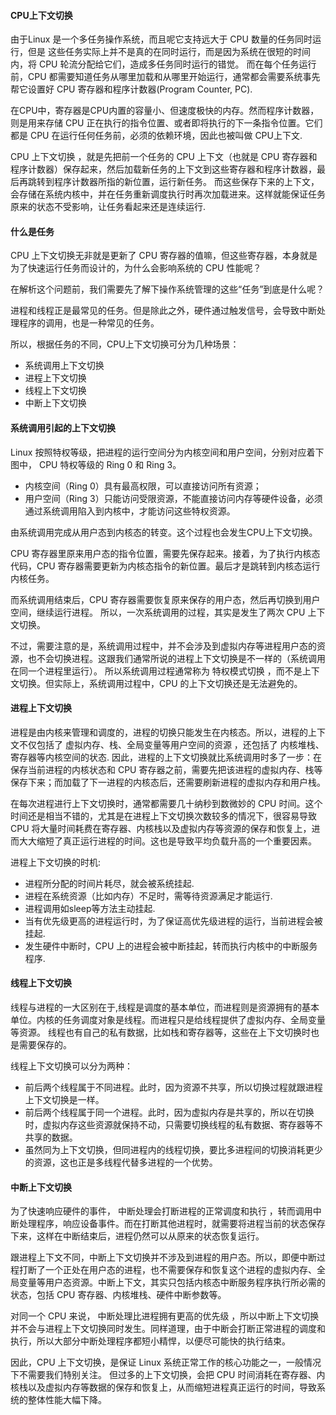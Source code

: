 #### CPU上下文切换

由于Linux 是一个多任务操作系统，而且呢它支持远大于 CPU 数量的任务同时运行，但是 这些任务实际上并不是真的在同时运行，而是因为系统在很短的时间内，将 CPU 轮流分配给它们，造成多任务同时运行的错觉。 
而在每个任务运行前，CPU 都需要知道任务从哪里加载和从哪里开始运行，通常都会需要系统事先帮它设置好 CPU 寄存器和程序计数器(Program Counter, PC).

在CPU中，寄存器是CPU内置的容量小、但速度极快的内存。然而程序计数器，则是用来存储 CPU 正在执行的指令位置、或者即将执行的下一条指令位置。它们都是 CPU 在运行任何任务前，必须的依赖环境，因此也被叫做 CPU上下文.

CPU 上下文切换 ，就是先把前一个任务的 CPU 上下文（也就是 CPU 寄存器和程序计数器）保存起来，然后加载新任务的上下文到这些寄存器和程序计数器，最后再跳转到程序计数器所指的新位置，运行新任务。 而这些保存下来的上下文，会存储在系统内核中，并在任务重新调度执行时再次加载进来。这样就能保证任务原来的状态不受影响，让任务看起来还是连续运行.

#### 什么是任务

CPU 上下文切换无非就是更新了 CPU 寄存器的值嘛，但这些寄存器，本身就是为了快速运行任务而设计的，为什么会影响系统的 CPU 性能呢？ 

在解析这个问题前，我们需要先了解下操作系统管理的这些“任务”到底是什么呢？

进程和线程正是最常见的任务。但是除此之外，硬件通过触发信号，会导致中断处理程序的调用，也是一种常见的任务。

所以，根据任务的不同，CPU上下文切换可分为几种场景：

* 系统调用上下文切换
* 进程上下文切换
* 线程上下文切换
* 中断上下文切换

#### 系统调用引起的上下文切换

Linux 按照特权等级，把进程的运行空间分为内核空间和用户空间，分别对应着下图中， CPU 特权等级的 Ring 0 和 Ring 3。

* 内核空间（Ring 0）具有最高权限，可以直接访问所有资源；
* 用户空间（Ring 3）只能访问受限资源，不能直接访问内存等硬件设备，必须通过系统调用陷入到内核中，才能访问这些特权资源。

由系统调用完成从用户态到内核态的转变。这个过程也会发生CPU上下文切换。

CPU 寄存器里原来用户态的指令位置，需要先保存起来。接着，为了执行内核态代码，CPU 寄存器需要更新为内核态指令的新位置。最后才是跳转到内核态运行内核任务。

而系统调用结束后，CPU 寄存器需要恢复原来保存的用户态，然后再切换到用户空间，继续运行进程。 所以，一次系统调用的过程，其实是发生了两次 CPU 上下文切换。

不过，需要注意的是，系统调用过程中，并不会涉及到虚拟内存等进程用户态的资源，也不会切换进程。这跟我们通常所说的进程上下文切换是不一样的（系统调用在同一个进程里运行）。 所以系统调用过程通常称为 特权模式切换 ，而不是上下文切换。但实际上，系统调用过程中，CPU 的上下文切换还是无法避免的。

#### 进程上下文切换

进程是由内核来管理和调度的，进程的切换只能发生在内核态。所以，进程的上下文不仅包括了 虚拟内存、栈、全局变量等用户空间的资源 ，还包括了 内核堆栈、寄存器等内核空间的状态. 因此，进程的上下文切换就比系统调用时多了一步：在保存当前进程的内核状态和 CPU 寄存器之前，需要先把该进程的虚拟内存、栈等保存下来；而加载了下一进程的内核态后，还需要刷新进程的虚拟内存和用户栈。

在每次进程进行上下文切换时，通常都需要几十纳秒到数微妙的 CPU 时间。这个时间还是相当不错的，尤其是在进程上下文切换次数较多的情况下，很容易导致 CPU 将大量时间耗费在寄存器、内核栈以及虚拟内存等资源的保存和恢复上，进而大大缩短了真正运行进程的时间。这也是导致平均负载升高的一个重要因素。

进程上下文切换的时机:

* 进程所分配的时间片耗尽，就会被系统挂起.
* 进程在系统资源（比如内存）不足时，需等待资源满足才能运行.
* 进程调用如sleep等方法主动挂起.
* 当有优先级更高的进程运行时，为了保证高优先级进程的运行，当前进程会被挂起.
* 发生硬件中断时，CPU 上的进程会被中断挂起，转而执行内核中的中断服务程序.

#### 线程上下文切换

线程与进程的一大区别在于,线程是调度的基本单位，而进程则是资源拥有的基本单位。内核的任务调度对象是线程。而进程只是给线程提供了虚拟内存、全局变量等资源。 线程也有自己的私有数据，比如栈和寄存器等，这些在上下文切换时也是需要保存的。

线程上下文切换可以分为两种：

* 前后两个线程属于不同进程。此时，因为资源不共享，所以切换过程就跟进程上下文切换是一样。
* 前后两个线程属于同一个进程。此时，因为虚拟内存是共享的，所以在切换时，虚拟内存这些资源就保持不动，只需要切换线程的私有数据、寄存器等不共享的数据。
* 虽然同为上下文切换，但同进程内的线程切换，要比多进程间的切换消耗更少的资源，这也正是多线程代替多进程的一个优势。

#### 中断上下文切换

为了快速响应硬件的事件， 中断处理会打断进程的正常调度和执行 ，转而调用中断处理程序，响应设备事件。而在打断其他进程时，就需要将进程当前的状态保存下来，这样在中断结束后，进程仍然可以从原来的状态恢复运行。

跟进程上下文不同，中断上下文切换并不涉及到进程的用户态。所以，即便中断过程打断了一个正处在用户态的进程，也不需要保存和恢复这个进程的虚拟内存、全局变量等用户态资源。中断上下文，其实只包括内核态中断服务程序执行所必需的状态，包括 CPU 寄存器、内核堆栈、硬件中断参数等。

对同一个 CPU 来说， 中断处理比进程拥有更高的优先级 ，所以中断上下文切换并不会与进程上下文切换同时发生。同样道理，由于中断会打断正常进程的调度和执行，所以大部分中断处理程序都短小精悍，以便尽可能快的执行结束。


因此，CPU 上下文切换，是保证 Linux 系统正常工作的核心功能之一，一般情况下不需要我们特别关注。 但过多的上下文切换，会把 CPU 时间消耗在寄存器、内核栈以及虚拟内存等数据的保存和恢复上，从而缩短进程真正运行的时间，导致系统的整体性能大幅下降。

